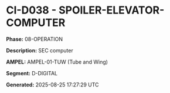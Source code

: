 # CI-D038 - SPOILER-ELEVATOR-COMPUTER

**Phase:** 08-OPERATION

**Description:** SEC computer

**AMPEL:** AMPEL-01-TUW (Tube and Wing)

**Segment:** D-DIGITAL

**Generated:** 2025-08-25 17:27:29 UTC
